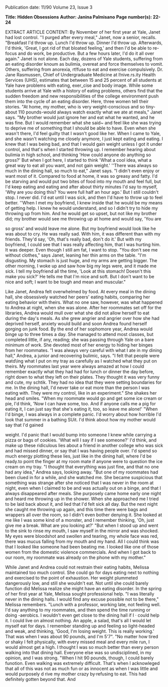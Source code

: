 Publication date: 11/90
Volume 23, Issue 3

**Title: Hidden Obsessions**
**Author: Janina Palmisano**
**Page number(s): 22-24**

EXTRACT ARTICLE CONTENT:
By November of her first year at Yale, Janet had lost control. 
''I purged after every meal," Janet, now a senior, recalls. 
"Breakfast I'd throw up. Lunch I'd throw up. Dinner I'd throw 
up. Afterwards, I'd think, 'Great, I got rid of that bloated 
feeling,' and then I'd be able to re-focus and do work, be 
productive. But a few hours later, I'd do it all over again." 
Janet is not alone. Each day, dozens of Yale students, suffering from 
an eating disorder knoum as bulimia, overeat and force themselves to 
vomit. Others, suffering from anorexia, rt!fuse to eat and exercise 
compulsively. Dr. Jane Rasmussen, Chief of Undergraduate 
Medicine at l!nive.rs.ity Health Services (UHS), estimates that 
between 15 and 25 percent of all students at Yale have problems with 
eating, exer_cise and body image. While some students arrive at Yale 
with a history of eating problems, others find that the sudden 
freedom and new responsibilities of the college environment push 
them into the cycle of an eating disorder. Here, three women tell 
their stories. 
"At home, my mother, who is very weight-conscious and 
so tiny-about 110 pounds-would always watch exactly 
what we ate at meals," Janet says. "My brother would just 
ignore her and eat what he wanted, and he was fine. But I 
would remember what she said~ and feel like she was trying to 
deprive me of something that I should be able to have. Even 
when she wasn't there, I'd feel guilty that I wasn't good like 
her. When I came to Yale, and she wasn't watching me closely 
anymore, I just kept eating and eating. I knew that I was 
being bad, and that I would gain weight unless I got it under 
control, and that's when I started throwing up. I remember 
hearing about bulimia in high school, and thinking 'How 
could anyone do anything so gross?' But when I got here, I 
started to think 'What a cool idea, what a great way to eat all 
you want, and not gain weight.' 
''There was always so much in the dining hall, so much 
to eat," Janet says. "I didn't even enjoy or want most of it. 
Compared to food at home, it was so greasy and fatty. I'd be 
starving and would put two bites of food into my mouth and 
feel full, but I'd keep eating and eating and after about thirty 
minutes I'd say to myself, 'Why are you doing this? You were 
full half an hour ago.' But I still couldn't stop. I never did. I'd 
eat until I was sick, and then I'd have to throw up to feel 
better. 
''When I met my boyfriend, I knew inside that he would 
be my means of getting help. I knew he would understand, 
and so I didn't try to hide my throwing up from him. And he 
would get so upset, but not like my brother did; my brother 
would see me throwing up at home and would say, 'You are 


so gross' and would leave me alone. But my boyfriend would 
look like he was about to cry. He was really sad. With him, it 
was different than with my friends. They'd say, 'Oh, that's 
really bad, don't do it.' But with my boyfriend, I could see 
that I was really affecting him, that I was hurting him. It was 
deeper. Even though I still am fat, I want to stop. 
"You don't see me without clothes," says Janet, leaning 
her thin arms on the table. "I'm disgusting. My stomach is 
just huge, and my arms are getting bigger. The other 
morning, I woke up and saw how big my legs were, and it 
made me sick. I tell my boyfriend all the time, 'Look at this 
stomach! Doesn't this make you sick?' He tells me that I'm 
nice and soft. But I don't want to be nice and soft; I want to be 
tough and mean and muscular." 


Like Janet, Andrea felt overwhelmed by food. At every meal in the 
dining hall, she obsessively watched her peers' eating habits, 
comparing her eating behavior with theirs. What no one saw, 
however, was what happened to Andrea at night, when she was 
alone. After her roommates set off for the libraries, Andrea would 
mull over what she did not allow herself to eat during the day's 
meals. As she grew angrier and angrier over how she had deprived 
herself, anxiety would build and soon Andrea found herself gorging 
on junk food. By the end of her sophomore year, Andrea would binge 
up to three times a day. She managed to attend most classes, but 
completed little, if any, reading; she was passing through Yale on a 
bare minimum of work. She devoted most of her energy to hiding her 
binges from her roommates. 
'1 was always very careful with what I ate in my dining 
hall," Andrea, a junior and recovering bulimic, says. "I felt 
that people were watd\ing what I put on my tray as carefully 
as I watched what they put on theirs. 
My roommates last 
year were always amazed at how I could remember exactly 
what they had had for lunch or dinner the day before, right 
down to what they left on their plates. They thought it was 
very funny and cute, my schtik. They had no idea that they 
were setting boundaries for me. In the dining hall, I'd never 
take or eat more than the person I was eating with. They were 
my control, like in an experiment." She shakes her head and 
smiles. "When my roommate would go and get some ice 
cream or pie, I'd think, 'Now I can have some, too. And if 
anyone calls me a pig for eating it, I can just say that she's 
eating it, too, so leave me alone!' 
"When I'd binge, I was always in a complete panic. I'd 
worry about how horrible I'd look that summer in a bathing 
SUit. I'd think about how my mother would say that I'd gained


weight. I'd panic that I would bump 
into someone I knew while carrying a 
pizza or bags of cookies. 'What will I 
say if I see someone?' I'd think, and 
make up these ridiculous lies about a 
friend in another college who was sick 
and had missed dinner, or say that I 
was having people over. I'd spend so 
much energy plotting these lies, just like 
in the dining hall, where I'd be ready.to 
point the finger at my room mate if 
anyone were to question the ice cream 
on my tray. 
"I thought that everything was just 
fine, and that no one had any idea," 
Andrea says, looking away. "But one of 
my roommates had been clued in for a 
while, and she watched me. She 
became suspicious that something was 
strange after she noticed that I was 
never in the room at night, even when I 
claimed to be and was actually out on a 
binge, and that I always disappeared 
after meals. She purposely came home 
early one night and heard me throwing 
up in the shower. 
When she 
approached me I tried to be laid back 
about it, and lied that I'd felt sick all 
day. But the next night she caught me 
throwing up again, and this time there 
were bags and wrappers all over the 
room, so I didn't even bother denying it. 
She looked at me like I was some kind 
of a monster, and I remember thinking, 
'Oh, just give me a break. What are you 
looking at?' 
"But when I stood up and went to 
the sink to rinse my mouth, I saw 
myself in the mirror and was shocked. 
My eyes were bloodshot and swollen 
and tearing, my whole face was red, 
there was mucus falling from my mouth 
and my hand. All I could think was 
that I looked like someone had been 
beating me. I looked like one of those 
women from the domestic violence 
commercials. And when I got back to 
our room, my roommate was already on 
the phone with my mother." 


While Janet and Andrea could not restrain 
their eating habits, Melissa maintained too 
much control. She could go for days eating 
next to nothing and exercised to the point of 
exhaustion. 
Her weight plummeted 
dangerously low, and still she wouldn't eat. 
Not until she could barely function did 
Melissa realize she might have an eating 
disorder. In the spring of her first year at 
Yale, Melissa sought professional help. 
"I was literally never in the dining 
halls. I would find any excuse possible 
not to be there," Melissa remembers. 
"Lunch with a professor, working late, 
not feeling well. I'd say anything to my 
roommates, and then spend the time 
running or doing -aerobics. I wouldn't 
even get close to the dining hall if I · 
could help it. I could live on almost 
nothing. An apple, a salad, that's all I 
would let myself eat for days. 
I 
remember standing up and feeling so 
light-headed and weak, and thinking, 
'Good, I'm losing weight. This is really 
working.' That was when I was about 
90 pounds, and I'm 5'7". 
"No matter how tired or shaky I 
felt physically, with every missed meal 
and every mile run, I would almost get 
a high. I thought I was so much better 
than every person walking into that 
dining hall. Everyone else was so 
undisciplined, in my opinion, and I was 
strong. 
"When I hit 90 pounds, though, I 
could barely funotion. Even walking 
was extremely difficult. That's when I 
acknowleged that all of this was not as 
much fun or as innocent as when I was 
little and would purposely d rive my 
mother crazy by·refusing to eat. This 
had definitely gotten beyond that. And